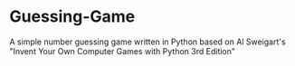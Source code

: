 # Guessing-Game
A simple number guessing game written in Python based on Al Sweigart's "Invent Your Own Computer Games with Python 3rd Edition"
